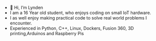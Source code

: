 - 👋 Hi, I’m Lynden
- I am a 16 Year old student, who enjoys coding on small IoT hardware. 
- I as well enjoy making practical code to solve real world problems I encounter. 
- Experienced in Python, C++, Linux, Dockers, Fusion 360, 3D printing,Arduinos and Raspberry Pis 


<!---
LovingTech/LovingTech is a ✨ special ✨ repository because its `README.md` (this file) appears on your GitHub profile.
You can click the Preview link to take a look at your changes.
--->
